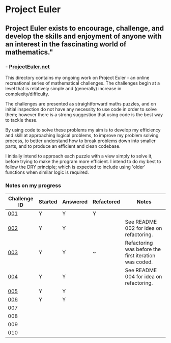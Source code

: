 # Project Euler

## Project Euler exists to encourage, challenge, and develop the skills and enjoyment of anyone with an interest in the fascinating world of mathematics."
###  - [ProjectEuler.net](https://projecteuler.net/)

This directory contains my ongoing work on Project Euler - an online recreational  series of mathematical challenges. The challenges begin at a level that is relatively simple and (generally) increase in complexity/difficulty.

The challenges are presented as straightforward maths puzzles, and on initial inspection do not have any necessity to use code in order to solve them; however there is a strong suggestion that using code is the best way to tackle these.

By using code to solve these problems my aim is to develop my efficiency and skill at approaching logical problems, to improve my problem solving process, to better understand how to break problems down into smaller parts, and to produce an efficient and clean codebase.

I initially intend to approach each puzzle with a view simply to solve it, before trying to make the program more efficient. I intend to do my best to follow the DRY principle; which is expected to include using 'older' functions when similar logic is required.

### Notes on my progress

|Challenge ID|Started|Answered|Refactored|Notes|
|---|---|---|---|---|
|[001](./001_multiples_of_3_and_5/README.md)|Y|Y|Y||
|[002](./002_even_fibonacci_numbers/README.md)|Y|Y||See README 002 for idea on refactoring.|
|[003](./003_largest_prime_factor/README.md)|Y|Y|~|Refactoring was before the first iteration was coded.|
|[004](./004_largest_palindrome_product/README.md)|Y|Y||See README 004 for idea on refactoring.|
|[005](./005_smallest_multiple/README.md)|Y|Y|||
|[006](./006_sum_square_difference/README.md)|Y|Y|||
|007|||||
|008|||||
|009|||||
|010|||||
